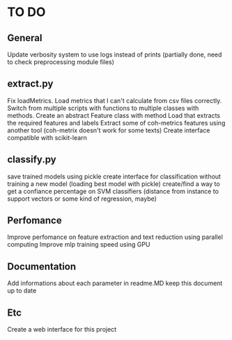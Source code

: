 # TO DO

## General
Update verbosity system to use logs instead of prints (partially done, need to check preprocessing module files)

## extract.py
Fix loadMetrics. Load metrics that I can't calculate from csv files correctly.
Switch from multiple scripts with functions to multiple classes with methods. Create an abstract Feature class with method Load that extracts the required features and labels
Extract some of coh-metrics features using another tool (coh-metrix doesn't work for some texts)
Create interface compatible with scikit-learn


## classify.py
save trained models using pickle
create interface for classification without training a new model (loading best model with pickle) 
create/find a way to get a confiance percentage on SVM classifiers (distance from instance to support vectors or some kind of regression, maybe)


## Perfomance
Improve perfomance on feature extraction and text reduction using parallel computing
Improve mlp training speed using GPU


## Documentation
Add informations about each parameter in readme.MD
keep this document up to date

## Etc
Create a web interface for this project